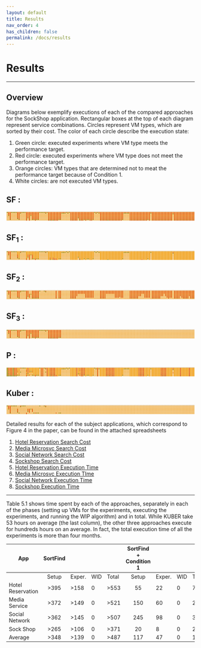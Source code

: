 ```yaml
---
layout: default
title: Results
nav_order: 4
has_children: false
permalink: /docs/results
---
```


# Results
---
    
## Overview

Diagrams below exemplify executions of each of the compared approaches for the SockShop application. 
Rectangular boxes at the top of each diagram represent service combinations. Circles represent VM types, which are sorted by their cost. 
The color of each circle describe the execution state:

1. Green circle:  executed experiments where VM type meets the performance target.
2. Red circle: executed experiments where VM type does not meet the performance target. 
3. Orange circles: VM types that are determined not to meat the performance target because of Condition 1.
4. White circles:  are not executed VM types.


## SF :

[![](../SF.png)](../SF.png)

## SF<sub>1</sub> :
[![](../SF1.png)](../SF1.png)

## SF<sub>2</sub> :

[![](../SF2.png)](../SF2.png)

## SF<sub>3</sub> :

[![](../SF3.png)](../SF3.png)

## P :

[![](../P.png)](../P.png)

## Kuber :

[![](../Kuber.png)](../Kuber.png)


Detailed results for each of the subject applications, which correspond to Figure 4 in the paper, can be found in the attached spreadsheets
1. [Hotel Reservation Search Cost](https://github.com/kubercostoptimizer/kubercostoptimizer.github.io/raw/main/Hotel_Reservation_search_cost.xlsx)
2. [Media Microsvc Search Cost](https://github.com/kubercostoptimizer/kubercostoptimizer.github.io/raw/main/Media_Microsvc_search_cost.xlsx)
3. [Social Network Search Cost](https://github.com/kubercostoptimizer/kubercostoptimizer.github.io/raw/main/Social_Network_search_cost.xlsx)
4. [Sockshop Search Cost](https://github.com/kubercostoptimizer/kubercostoptimizer.github.io/raw/main/sockshop_search_cost.xlsx)
5. [Hotel Reservation Execution Time](https://github.com/kubercostoptimizer/kubercostoptimizer.github.io/raw/main/Hotel_Reservation_exe_time.xlsx)
6. [Media Microsvc Execution TIme](https://github.com/kubercostoptimizer/kubercostoptimizer.github.io/raw/main/Media_microsvc_exe_time.xlsx)
7. [Social Network Execution Time](https://github.com/kubercostoptimizer/kubercostoptimizer.github.io/raw/main/Social_network_exe_time.xlsx)
8. [Sockshop Execution Time](https://github.com/kubercostoptimizer/kubercostoptimizer.github.io/raw/main/sockshop_exe_time.xlsx)

---

Table 5.1 shows time spent by each of the approaches, separately in each of
the phases (setting up VMs for the experiments, executing the experiments, and
running the WIP algorithm) and in total. While KUBER take 53 hours on average
(the last column), the other three approaches execute for hundreds hours on an
average. In fact, the total execution time of all the experiments is more than four months.

| App               | SortFind |        |     |       | SortFind + Condition 1 |        |     |       | SortFind + Condition 2 |        |     |       | SortFind + Condition 3 |        |     |       | Kuber |        |     |       |
|-------------------|:--------:|--------|-----|-------|:----------------------:|--------|-----|-------|:----------------------:|--------|-----|-------|:----------------------:|--------|-----|-------|:-----:|--------|-----|-------|
|                   | Setup    | Exper. | WID | Total | Setup                  | Exper. | WID | Total | Setup                  | Exper. | WID | Total | Setup                  | Exper. | WID | Total | Setup | Exper. | WID | Total |
| Hotel Reservation | >395     | >158   | 0   | >553  | 55                     | 22     | 0   | 77    | 150                    | 60     | 16  | 226   | 55                     | 22     | 2   | 79    | 15    | 6      | 7   | 28    |
| Media Service     | >372     | >149   | 0   | >521  | 150                    | 60     | 0   | 210   | 412                    | 165    | 36  | 613   | 90                     | 36     | 2   | 128   | 30    | 12     | 15  | 57    |
| Social Network    | >362     | >145   | 0   | >507  | 245                    | 98     | 0   | 343   | 322                    | 129    | 26  | 477   | 357                    | 143    | 5   | 505   | 58    | 23     | 22  | 103   |
| Sock Shop         | >265     | >106   | 0   | >371  | 20                     | 8      | 0   | 28    | 130                    | 52     | 7   | 189   | 60                     | 24     | 1   | 85    | 10    | 4      | 12  | 26    |
| Average           | >348     | >139   | 0   | >487  | 117                    | 47     | 0   | 164   | 253                    | 101    | 21  | 375   | 140                    | 56     | 2.5 | 198   | 28    | 11     | 14  | 53    |



